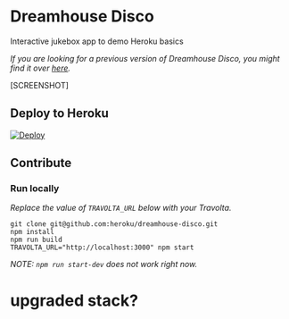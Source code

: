# Dreamhouse Disco

Interactive jukebox app to demo Heroku basics

*If you are looking for a previous version of Dreamhouse Disco, you might find it over [here](https://github.com/heroku/dreamhouse-disco-old).*

[SCREENSHOT]

## Deploy to Heroku

[![Deploy](https://www.herokucdn.com/deploy/button.svg)](https://heroku.com/deploy)

## Contribute

### Run locally

*Replace the value of `TRAVOLTA_URL` below with your Travolta.*

```
git clone git@github.com:heroku/dreamhouse-disco.git
npm install
npm run build
TRAVOLTA_URL="http://localhost:3000" npm start
```
*NOTE: `npm run start-dev` does not work right now.*

# upgraded stack?
